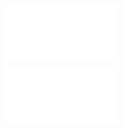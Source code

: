 <!-- markdownlint-disable MD041 -->

![sbd-head.md](sbd-head.md)

![mongodb-doc](/ceia-sbd/sbd-doc/mongodb/mongodb-doc.md)
